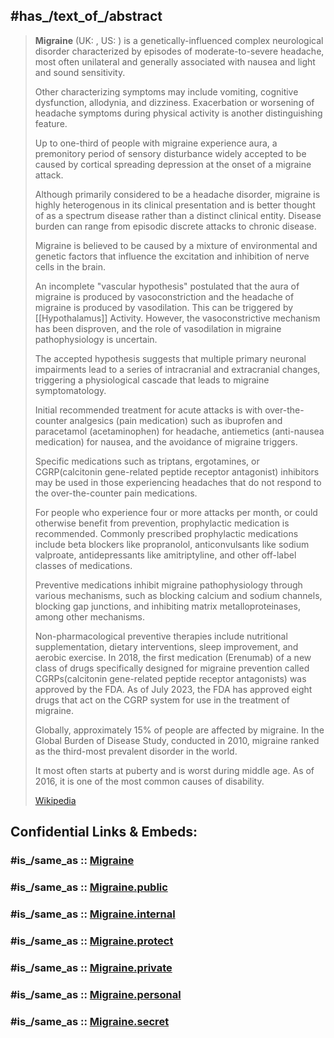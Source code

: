 
## #has_/text_of_/abstract 

> **Migraine** (UK: , US: ) is a genetically-influenced complex neurological disorder 
> characterized by episodes of moderate-to-severe headache, most often unilateral 
> and generally associated with nausea and light and sound sensitivity. 
> 
> Other characterizing symptoms may include vomiting, cognitive dysfunction, allodynia, and dizziness. 
> Exacerbation or worsening of headache symptoms 
> during physical activity is another distinguishing feature.
>
> Up to one-third of people with migraine experience aura, a premonitory period of sensory disturbance 
> widely accepted to be caused by cortical spreading depression at the onset of a migraine attack. 
> 
> Although primarily considered to be a headache disorder, 
> migraine is highly heterogenous in its clinical presentation 
> and is better thought of as a spectrum disease rather than a distinct clinical entity. 
> Disease burden can range from episodic discrete attacks to chronic disease.
>
> Migraine is believed to be caused by a mixture of environmental and genetic factors 
> that influence the excitation and inhibition of nerve cells in the brain. 
> 
> An incomplete "vascular hypothesis" postulated that 
> the aura of migraine is produced by vasoconstriction 
> and the headache of migraine is produced by vasodilation. 
> This can be triggered by [[Hypothalamus]] Activity. 
> However, the vasoconstrictive mechanism has been disproven, 
> and the role of vasodilation in migraine pathophysiology is uncertain. 
> 
> The accepted hypothesis suggests that multiple primary neuronal impairments 
> lead to a series of intracranial and extracranial changes, 
> triggering a physiological cascade that leads to migraine symptomatology.
>
> Initial recommended treatment for acute attacks is with over-the-counter analgesics (pain medication) 
> such as ibuprofen and paracetamol (acetaminophen) for headache, 
> antiemetics (anti-nausea medication) for nausea, and the avoidance of migraine triggers. 
> 
> Specific medications such as triptans, ergotamines, 
> or CGRP(calcitonin gene-related peptide receptor antagonist) inhibitors may be used 
> in those experiencing headaches that do not respond to the over-the-counter pain medications. 
> 
> For people who experience four or more attacks per month, 
> or could otherwise benefit from prevention, prophylactic medication is recommended. 
> Commonly prescribed prophylactic medications include beta blockers like propranolol, 
> anticonvulsants like sodium valproate, antidepressants like amitriptyline, 
> and other off-label classes of medications. 
> 
> Preventive medications inhibit migraine pathophysiology through various mechanisms, 
> such as blocking calcium and sodium channels, blocking gap junctions, 
> and inhibiting matrix metalloproteinases, among other mechanisms. 
> 
> Non-pharmacological preventive therapies include nutritional supplementation, 
> dietary interventions, sleep improvement, and aerobic exercise. 
> In 2018, the first medication (Erenumab) of a new class of drugs
> specifically designed for migraine prevention 
> called CGRPs(calcitonin gene-related peptide receptor antagonists) was approved by the FDA. 
> As of July 2023, the FDA has approved eight drugs that act on the CGRP system 
> for use in the treatment of migraine.
>
> Globally, approximately 15% of people are affected by migraine. 
> In the Global Burden of Disease Study, conducted in 2010, 
> migraine ranked as the third-most prevalent disorder in the world. 
> 
> It most often starts at puberty and is worst during middle age. 
> As of 2016, it is one of the most common causes of disability.
>
> [Wikipedia](https://en.wikipedia.org/wiki/Migraine) 


## Confidential Links & Embeds: 

### #is_/same_as :: [Migraine](/_Standards/bio/Medicine/Medical_Condition/Disease/Headache/Migraine.md) 

### #is_/same_as :: [Migraine.public](/_public/bio/Medicine/Medical_Condition/Disease/Headache/Migraine.public.md) 

### #is_/same_as :: [Migraine.internal](/_internal/bio/Medicine/Medical_Condition/Disease/Headache/Migraine.internal.md) 

### #is_/same_as :: [Migraine.protect](/_protect/bio/Medicine/Medical_Condition/Disease/Headache/Migraine.protect.md) 

### #is_/same_as :: [Migraine.private](/_private/bio/Medicine/Medical_Condition/Disease/Headache/Migraine.private.md) 

### #is_/same_as :: [Migraine.personal](/_personal/bio/Medicine/Medical_Condition/Disease/Headache/Migraine.personal.md) 

### #is_/same_as :: [Migraine.secret](/_secret/bio/Medicine/Medical_Condition/Disease/Headache/Migraine.secret.md)

